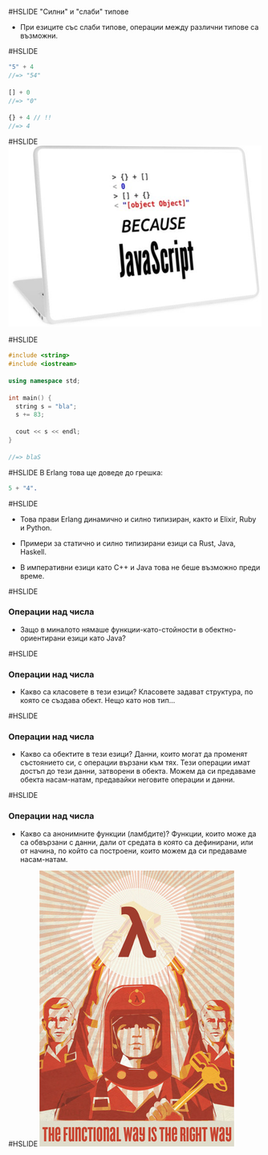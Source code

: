 #HSLIDE
"Силни" и "слаби" типове

* При езиците със слаби типове, операции между различни типове са възможни.

#HSLIDE
```javascript
"5" + 4
//=> "54"

[] + 0
//=> "0"

{} + 4 // !!
//=> 4
```

#HSLIDE
![Image-Absolute](assets/javascript.jpg)

#HSLIDE
```cpp
#include <string>
#include <iostream>

using namespace std;

int main() {
  string s = "bla";
  s += 83;

  cout << s << endl;
}

//=> blaS
```

#HSLIDE
В Erlang това ще доведе до грешка:

```erlang
5 + "4".
```

#HSLIDE
* Това прави Erlang динамично и силно типизиран, както и Elixir, Ruby и Python.
* Примери за статично и силно типизирани езици са Rust, Java, Haskell.


* В императивни езици като C++ и Java това не беше възможно преди време.

#HSLIDE
### Операции над числа
* Защо в миналото нямаше функции-като-стойности в обектно-ориентирани езици като Java?


#HSLIDE
### Операции над числа
* Какво са класовете в тези езици? Класовете задават структура, по която се създава обект. Нещо като нов тип...

#HSLIDE
### Операции над числа
* Какво са обектите в тези езици? Данни, които могат да променят състоянието си, с операции вързани към тях. Тези операции имат достъп до тези данни, затворени в обекта. Можем да си предаваме обекта насам-натам, предавайки неговите операции и данни.

#HSLIDE
### Операции над числа
* Какво са анонимните функции (ламбдите)? Функции, които може да са обвързани с данни, дали от средата в която са дефинирани, или от начина, по който са построени, които можем да си предаваме насам-натам.

#HSLIDE
![Image-Absolute](assets/functional.jpeg)
